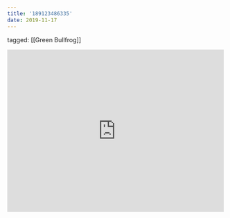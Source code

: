 ```yaml
---
title: '189123486335'
date: 2019-11-17
---
```

tagged: [[Green Bullfrog]]
<iframe allow="accelerometer; autoplay; clipboard-write; encrypted-media; gyroscope; picture-in-picture" allowfullscreen="" frameborder="0" height="375" id="youtube_iframe" src="https://www.youtube.com/embed/vp6sfXaQ9dw?feature=oembed&amp;enablejsapi=1&amp;origin=https://safe.txmblr.com&amp;wmode=opaque" width="500"></iframe>